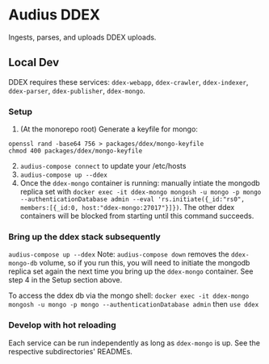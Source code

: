 # Audius DDEX

Ingests, parses, and uploads DDEX uploads.

## Local Dev
DDEX requires these services: `ddex-webapp`, `ddex-crawler`, `ddex-indexer`, `ddex-parser`, `ddex-publisher`, `ddex-mongo`.

### Setup
1. (At the monorepo root) Generate a keyfile for mongo:
```
openssl rand -base64 756 > packages/ddex/mongo-keyfile
chmod 400 packages/ddex/mongo-keyfile
```
2. `audius-compose connect` to update your /etc/hosts
3. `audius-compose up --ddex`
4. Once the `ddex-mongo` container is running: manually intiate the mongodb replica set with `docker exec -it ddex-mongo mongosh -u mongo -p mongo --authenticationDatabase admin --eval 'rs.initiate({_id:"rs0", members:[{_id:0, host:"ddex-mongo:27017"}]})`. The other ddex containers will be blocked from starting until this command succeeds.

### Bring up the ddex stack subsequently
`audius-compose up --ddex`
Note: `audius-compose down` removes the `ddex-mongo-db` volume, so if you run this, you will need to initiate the mongodb replica set again the next time you bring up the `ddex-mongo` container. See step 4 in the Setup section above.

To access the ddex db via the mongo shell: `docker exec -it ddex-mongo mongosh -u mongo -p mongo --authenticationDatabase admin` then `use ddex`

### Develop with hot reloading
Each service can be run independently as long as `ddex-mongo` is up. See the respective subdirectories' READMEs.
